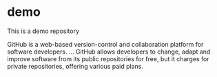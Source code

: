 # demo
This is a demo repository

GitHub is a web-based version-control and collaboration platform for software developers. ... GitHub allows developers to change, adapt and improve software from its public repositories for free, but it charges for private repositories, offering various paid plans.
